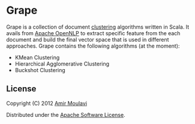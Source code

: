 Grape
=====

Grape is a collection of document [clustering](http://en.wikipedia.org/wiki/Data_clustering) algorithms written in Scala.
It avails from [Apache OpenNLP](http://opennlp.apache.org/) to extract specific feature from the each document and build
the final vector space that is used in different approaches. Grape contains the following algorithms (at the moment):

* KMean Clustering
* Hierarchical Agglomerative Clustering
* Buckshot Clustering


License
-------

Copyright (C) 2012 [Amir Moulavi](http://amirmoulavi.com)

Distributed under the [Apache Software License](http://www.apache.org/licenses/LICENSE-2.0.html).
